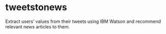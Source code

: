# tweetstonews
Extract users’ values from their tweets using IBM Watson and recommend relevant news articles to them.
